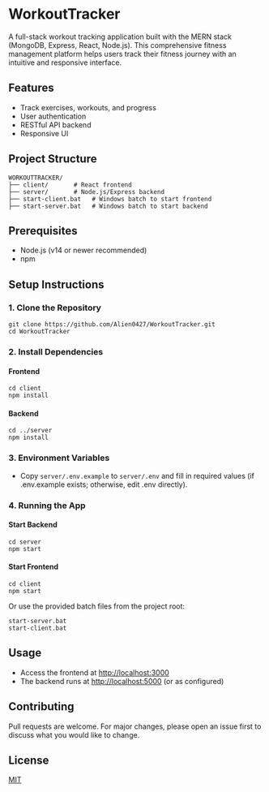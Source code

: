 # WorkoutTracker

A full-stack workout tracking application built with the MERN stack (MongoDB, Express, React, Node.js). This comprehensive fitness management platform helps users track their fitness journey with an intuitive and responsive interface.

## Features
- Track exercises, workouts, and progress
- User authentication
- RESTful API backend
- Responsive UI

## Project Structure
```
WORKOUTTRACKER/
├── client/       # React frontend
├── server/       # Node.js/Express backend
├── start-client.bat   # Windows batch to start frontend
├── start-server.bat   # Windows batch to start backend
```

## Prerequisites
- Node.js (v14 or newer recommended)
- npm

## Setup Instructions

### 1. Clone the Repository
```
git clone https://github.com/Alien0427/WorkoutTracker.git
cd WorkoutTracker
```

### 2. Install Dependencies
#### Frontend
```
cd client
npm install
```
#### Backend
```
cd ../server
npm install
```

### 3. Environment Variables
- Copy `server/.env.example` to `server/.env` and fill in required values (if .env.example exists; otherwise, edit .env directly).

### 4. Running the App
#### Start Backend
```
cd server
npm start
```
#### Start Frontend
```
cd client
npm start
```

Or use the provided batch files from the project root:
```
start-server.bat
start-client.bat
```

## Usage
- Access the frontend at [http://localhost:3000](http://localhost:3000)
- The backend runs at [http://localhost:5000](http://localhost:5000) (or as configured)

## Contributing
Pull requests are welcome. For major changes, please open an issue first to discuss what you would like to change.

## License
[MIT](LICENSE)
